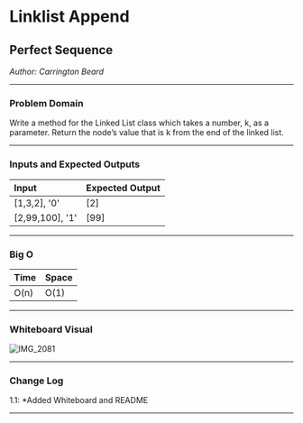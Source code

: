 # Linklist Append

## Perfect Sequence
*Author: Carrington Beard*

---

### Problem Domain
Write a method for the Linked List class which takes a number, k, as a parameter.
Return the node’s value that is k from the end of the linked list.

---

### Inputs and Expected Outputs

| Input | Expected Output |
| :----------- | :----------- |
| [1,3,2], '0' | [2] |
| [2,99,100], '1' | [99] |


---

### Big O

| Time | Space |
| :----------- | :----------- |
| O(n) | O(1) |


---


### Whiteboard Visual
![IMG_2081](https://user-images.githubusercontent.com/58369033/77583518-71b81900-6e9e-11ea-88d0-e4ae6697910d.jpg)

---

### Change Log
1.1: *Added Whiteboard and README  

---

